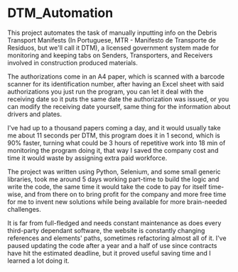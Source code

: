 # DTM_Automation
This project automates the task of manually inputting info on the Debris Transport Manifests (In Portuguese, MTR - Manifesto de Transporte de Resíduos, but we'll call it DTM), a licensed government system made for monitoring and keeping tabs on Senders, Transporters, and Receivers involved in construction produced materials.

The authorizations come in an A4 paper, which is scanned with a barcode scanner for its identification number, after having an Excel sheet with said authorizations you just run the program, you can let it deal with the receiving date so it puts the same date the authorization was issued, or you can modify the receiving date yourself, same thing for the information about drivers and plates.

I've had up to a thousand papers coming a day, and it would usually take me about 11 seconds per DTM, this program does it in 1 second, which is 90% faster, turning what could be 3 hours of repetitive work into 18 min of monitoring the program doing it, that way I saved the company cost and time it would waste by assigning extra paid workforce.

The project was written using Python, Selenium, and some small generic libraries,  took me around 5 days working part-time to build the logic and write the code, the same time it would take the code to pay for itself time-wise, and from there on to bring profit for the company and more free time for me to invent new solutions while being available for more brain-needed challenges.

It is far from full-fledged and needs constant maintenance as does every third-party dependant software, the website is constantly changing references and elements' paths, sometimes refactoring almost all of it.
I've paused updating the code after a year and a half of use since contracts have hit the estimated deadline, but it proved useful saving time and I learned a lot doing it.
